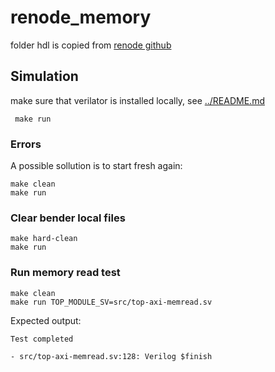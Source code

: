 # renode_memory

folder hdl is copied from [renode github](https://github.com/renode/renode/tree/master/src/Plugins/VerilatorPlugin/VerilatorIntegrationLibrary/hdl)

## Simulation

make sure that verilator is installed locally, see [../README.md](../README.md)

```
 make run
```

### Errors
A possible sollution is to start fresh again:  
```
make clean
make run
```

### Clear bender local files
```
make hard-clean
make run
```

### Run memory read test
```
make clean
make run TOP_MODULE_SV=src/top-axi-memread.sv
```
Expected output:
```
Test completed

- src/top-axi-memread.sv:128: Verilog $finish
```